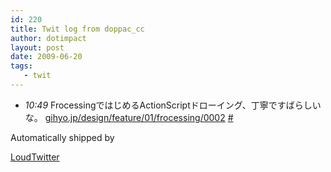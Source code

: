 ```yaml
---
id: 220
title: Twit log from doppac_cc
author: dotimpact
layout: post
date: 2009-06-20
tags:
   - twit
---
```

<ul class="loudtwitter">
  <li>
    <em>10:49</em> FrocessingではじめるActionScriptドローイング、丁寧ですばらしいな。 <a href="http://gihyo.jp/design/feature/01/frocessing/0002">gihyo.jp/design/feature/01/frocessing/0002</a> <a href="http://twitter.com/doppac_cc/statuses/2231639395">#</a>
  </li>
</ul>Automatically shipped by 

[LoudTwitter][1]

 [1]: http://www.loudtwitter.com

